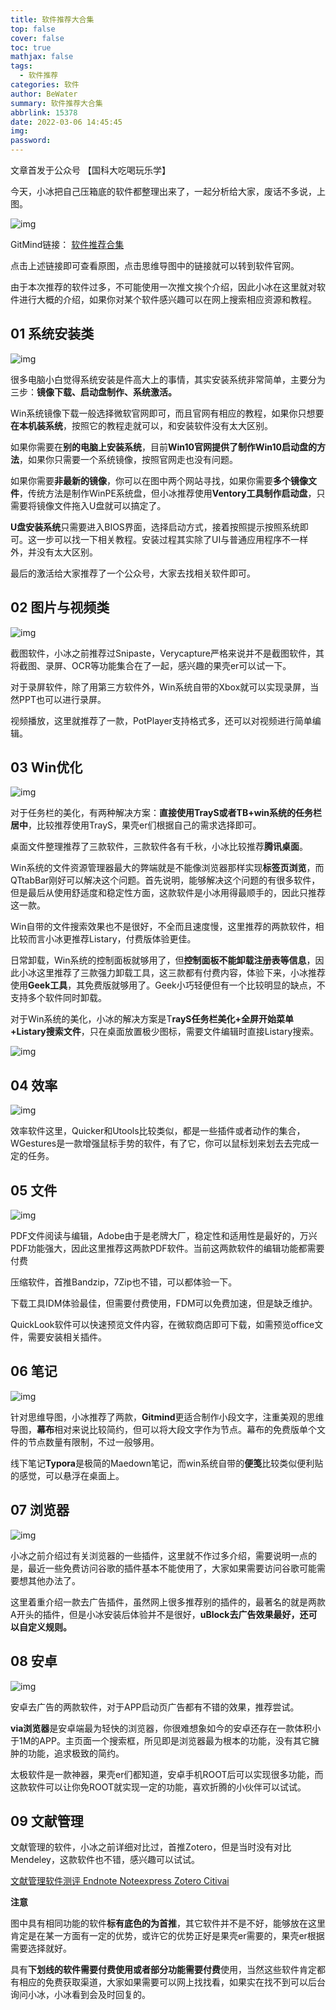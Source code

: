 ```yaml
---
title: 软件推荐大合集
top: false
cover: false
toc: true
mathjax: false
tags:
  - 软件推荐
categories: 软件
author: BeWater
summary: 软件推荐大合集
abbrlink: 15378
date: 2022-03-06 14:45:45
img:
password:
---
```


文章首发于公众号 【国科大吃喝玩乐学】

今天，小冰把自己压箱底的软件都整理出来了，一起分析给大家，废话不多说，上图。

![img](ST-STCollection/v2-154acfa7596ef99fe54ba1206438048c_720w.jpg)

GitMind链接：       [软件推荐合集 ](https://gitmind.cn/app/doc/9dd3910819)

点击上述链接即可查看原图，点击思维导图中的链接就可以转到软件官网。

由于本次推荐的软件过多，不可能使用一次推文挨个介绍，因此小冰在这里就对软件进行大概的介绍，如果你对某个软件感兴趣可以在网上搜索相应资源和教程。

## **01 系统安装类**



![img](ST-STCollection/v2-54d42ba827d85405430dd6249d428772_720w.jpg)



很多电脑小白觉得系统安装是件高大上的事情，其实安装系统非常简单，主要分为三步：**镜像下载、启动盘制作、系统激活。**

Win系统镜像下载一般选择微软官网即可，而且官网有相应的教程，如果你只想要**在本机装系统**，按照它的教程走就可以，和安装软件没有太大区别。

如果你需要在**别的电脑上安装系统**，目前**Win10官网提供了制作Win10启动盘的方法**，如果你只需要一个系统镜像，按照官网走也没有问题。

如果你需要**非最新的镜像**，你可以在图中两个网站寻找，如果你需要**多个镜像文件**，传统方法是制作WinPE系统盘，但小冰推荐使用**Ventory工具制作启动盘**，只需要将镜像文件拖入U盘就可以搞定了。

**U盘安装系统**只需要进入BIOS界面，选择启动方式，接着按照提示按照系统即可。这一步可以找一下相关教程。安装过程其实除了UI与普通应用程序不一样外，并没有太大区别。

最后的激活给大家推荐了一个公众号，大家去找相关软件即可。

## **02 图片与视频类**



![img](ST-STCollection/v2-ba306d828cb9aed0ac80b4b0f55dbc36_720w.jpg)



截图软件，小冰之前推荐过Snipaste，Verycapture严格来说并不是截图软件，其将截图、录屏、OCR等功能集合在了一起，感兴趣的果壳er可以试一下。

对于录屏软件，除了用第三方软件外，Win系统自带的Xbox就可以实现录屏，当然PPT也可以进行录屏。

视频播放，这里就推荐了一款，PotPlayer支持格式多，还可以对视频进行简单编辑。

## **03 Win优化**

![img](ST-STCollection/v2-1b764fd2ea8e03e7644337ac96d1cb6c_720w.jpg)



对于任务栏的美化，有两种解决方案：**直接使用TrayS或者TB+win系统的任务栏居中**，比较推荐使用TrayS，果壳er们根据自己的需求选择即可。

桌面文件整理推荐了三款软件，三款软件各有千秋，小冰比较推荐**腾讯桌面**。

Win系统的文件资源管理器最大的弊端就是不能像浏览器那样实现**标签页浏览**，而QTtabBar刚好可以解决这个问题。首先说明，能够解决这个问题的有很多软件，但是最后从使用舒适度和稳定性方面，这款软件是小冰用得最顺手的，因此只推荐这一款。

Win自带的文件搜索效果也不是很好，不全而且速度慢，这里推荐的两款软件，相比较而言小冰更推荐Listary，付费版体验更佳。

日常卸载，Win系统的控制面板就够用了，但**控制面板不能卸载注册表等信息**，因此小冰这里推荐了三款强力卸载工具，这三款都有付费内容，体验下来，小冰推荐使用**Geek工具**，其免费版就够用了。Geek小巧轻便但有一个比较明显的缺点，不支持多个软件同时卸载。

对于Win系统的美化，小冰的解决方案是T**rayS任务栏美化+全屏开始菜单+Listary搜索文件**，只在桌面放置极少图标，需要文件编辑时直接Listary搜索。

![img](ST-STCollection/v2-dd1305041b6b72c22ce42b98d05f0359_720w.jpg)

## **04 效率**



![img](ST-STCollection/v2-e83a8e92f2cbc3ca8588ba1eafc773a9_720w.jpg)

效率软件这里，Quicker和Utools比较类似，都是一些插件或者动作的集合，WGestures是一款增强鼠标手势的软件，有了它，你可以鼠标划来划去去完成一定的任务。

## **05 文件**



![img](ST-STCollection/v2-25715c7f32093a77301569cce038ff88_720w.jpg)



PDF文件阅读与编辑，Adobe由于是老牌大厂，稳定性和适用性是最好的，万兴PDF功能强大，因此这里推荐这两款PDF软件。当前这两款软件的编辑功能都需要付费

压缩软件，首推Bandzip，7Zip也不错，可以都体验一下。

下载工具IDM体验最佳，但需要付费使用，FDM可以免费加速，但是缺乏维护。

QuickLook软件可以快速预览文件内容，在微软商店即可下载，如需预览office文件，需要安装相关插件。

## **06 笔记**



![img](ST-STCollection/v2-7c2bfab43aa24ab779fab5040db52f51_720w.jpg)



针对思维导图，小冰推荐了两款，**Gitmind**更适合制作小段文字，注重美观的思维导图，**幕布**相对来说比较简约，但可以将大段文字作为节点。幕布的免费版单个文件的节点数量有限制，不过一般够用。

线下笔记**Typora**是极简的Maedown笔记，而win系统自带的**便笺**比较类似便利贴的感觉，可以悬浮在桌面上。

## **07 浏览器**



![img](ST-STCollection/v2-99226e5e58874a222f85ab8ce0b90749_720w.jpg)



小冰之前介绍过有关浏览器的一些插件，这里就不作过多介绍，需要说明一点的是，最近一些免费访问谷歌的插件基本不能使用了，大家如果需要访问谷歌可能需要想其他办法了。

这里着重介绍一款去广告插件，虽然网上很多推荐别的插件的，最著名的就是两款A开头的插件，但是小冰安装后体验并不是很好，**uBlock去广告效果最好，还可以自定义规则。**

## **08 安卓**



![img](ST-STCollection/v2-0535176aa2e23a24232b9adef0b92118_720w.jpg)



安卓去广告的两款软件，对于APP启动页广告都有不错的效果，推荐尝试。

**via浏览器**是安卓端最为轻快的浏览器，你很难想象如今的安卓还存在一款体积小于1M的APP。主页面一个搜索框，所见即是浏览器最为根本的功能，没有其它臃肿的功能，追求极致的简约。

太极软件是一款神器，果壳er们都知道，安卓手机ROOT后可以实现很多功能，而这款软件可以让你免ROOT就实现一定的功能，喜欢折腾的小伙伴可以试试。

## **09 文献管理**

文献管理的软件，小冰之前详细对比过，首推Zotero，但是当时没有对比Mendeley，这款软件也不错，感兴趣可以试试。

[文献管理软件测评 Endnote Noteexpress Zotero Citivai ](https://zhuanlan.zhihu.com/p/348608795)

**注意**

图中具有相同功能的软件**标有底色的为首推**，其它软件并不是不好，能够放在这里肯定是在某一方面有一定的优势，或许它的优势正好是果壳er需要的，果壳er根据需要选择就好。

具有**下划线的软件需要付费使用或者部分功能需要付费**使用，当然这些软件肯定都有相应的免费获取渠道，大家如果需要可以网上找找看，如果实在找不到可以后台询问小冰，小冰看到会及时回复的。
